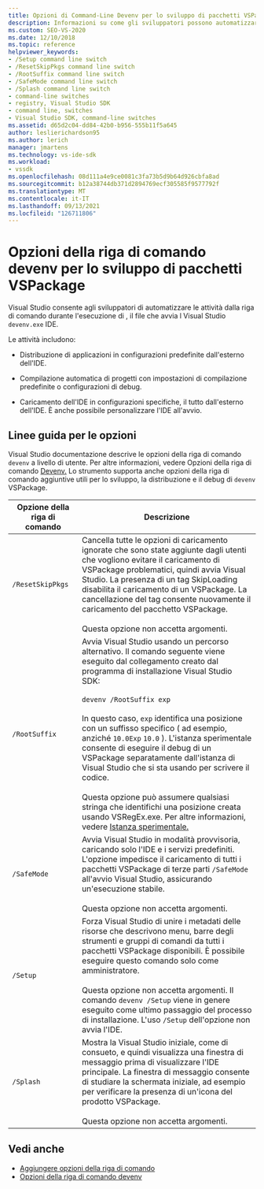 ```yaml
---
title: Opzioni di Command-Line Devenv per lo sviluppo di pacchetti VSPackage | Microsoft Docs
description: Informazioni su come gli sviluppatori possono automatizzare le attività dalla riga di comando quando eseguono devenv.exe, il file che avvia l Visual Studio IDE.
ms.custom: SEO-VS-2020
ms.date: 12/10/2018
ms.topic: reference
helpviewer_keywords:
- /Setup command line switch
- /ResetSkipPkgs command line switch
- /RootSuffix command line switch
- /SafeMode command line switch
- /Splash command line switch
- command-line switches
- registry, Visual Studio SDK
- command line, switches
- Visual Studio SDK, command-line switches
ms.assetid: d65d2c04-dd84-42b0-b956-555b11f5a645
author: leslierichardson95
ms.author: lerich
manager: jmartens
ms.technology: vs-ide-sdk
ms.workload:
- vssdk
ms.openlocfilehash: 08d111a4e9ce0081c3fa73b5d9b64d926cbfa8ad
ms.sourcegitcommit: b12a38744db371d2894769ecf305585f9577792f
ms.translationtype: MT
ms.contentlocale: it-IT
ms.lasthandoff: 09/13/2021
ms.locfileid: "126711806"
---
```

# <a name="devenv-command-line-switches-for-vspackage-development"></a>Opzioni della riga di comando devenv per lo sviluppo di pacchetti VSPackage

Visual Studio consente agli sviluppatori di automatizzare le attività dalla riga di comando durante l'esecuzione di , il file che avvia l Visual Studio `devenv.exe` IDE.

 Le attività includono:

- Distribuzione di applicazioni in configurazioni predefinite dall'esterno dell'IDE.

- Compilazione automatica di progetti con impostazioni di compilazione predefinite o configurazioni di debug.

- Caricamento dell'IDE in configurazioni specifiche, il tutto dall'esterno dell'IDE. È anche possibile personalizzare l'IDE all'avvio.

## <a name="guidelines-for-switches"></a>Linee guida per le opzioni

Visual Studio documentazione descrive le opzioni della riga di comando `devenv` a livello di utente. Per altre informazioni, vedere Opzioni della riga di comando [Devenv.](../ide/reference/devenv-command-line-switches.md) Lo strumento supporta anche opzioni della riga di comando aggiuntive utili per lo sviluppo, la distribuzione e il debug di `devenv` VSPackage.

| Opzione della riga di comando | Descrizione |
|---------------------| - |
| `/ResetSkipPkgs` | Cancella tutte le opzioni di caricamento ignorate che sono state aggiunte dagli utenti che vogliono evitare il caricamento di VSPackage problematici, quindi avvia Visual Studio. La presenza di un tag SkipLoading disabilita il caricamento di un VSPackage. La cancellazione del tag consente nuovamente il caricamento del pacchetto VSPackage.<br /><br /> Questa opzione non accetta argomenti. |
| `/RootSuffix` | Avvia Visual Studio usando un percorso alternativo. Il comando seguente viene eseguito dal collegamento creato dal programma di installazione Visual Studio SDK:<br /><br /> `devenv /RootSuffix exp`<br /><br /> In questo caso, `exp` identifica una posizione con un suffisso specifico ( ad esempio, anziché `10.0Exp` `10.0` ). L'istanza sperimentale consente di eseguire il debug di un VSPackage separatamente dall'istanza di Visual Studio che si sta usando per scrivere il codice.<br /><br /> Questa opzione può assumere qualsiasi stringa che identifichi una posizione creata usando VSRegEx.exe. Per altre informazioni, vedere [Istanza sperimentale.](../extensibility/the-experimental-instance.md) |
| `/SafeMode` | Avvia Visual Studio in modalità provvisoria, caricando solo l'IDE e i servizi predefiniti. L'opzione impedisce il caricamento di tutti i pacchetti VSPackage di terze parti `/SafeMode` all'avvio Visual Studio, assicurando un'esecuzione stabile.<br /><br /> Questa opzione non accetta argomenti. |
| `/Setup` | Forza Visual Studio di unire i metadati delle risorse che descrivono menu, barre degli strumenti e gruppi di comandi da tutti i pacchetti VSPackage disponibili. È possibile eseguire questo comando solo come amministratore. <br /><br /> Questa opzione non accetta argomenti. Il comando `devenv /Setup` viene in genere eseguito come ultimo passaggio del processo di installazione. L'uso `/Setup` dell'opzione non avvia l'IDE.|
| `/Splash` | Mostra la Visual Studio iniziale, come di consueto, e quindi visualizza una finestra di messaggio prima di visualizzare l'IDE principale. La finestra di messaggio consente di studiare la schermata iniziale, ad esempio per verificare la presenza di un'icona del prodotto VSPackage.<br /><br /> Questa opzione non accetta argomenti. |

## <a name="see-also"></a>Vedi anche

- [Aggiungere opzioni della riga di comando](../extensibility/adding-command-line-switches.md)
- [Opzioni della riga di comando devenv](../ide/reference/devenv-command-line-switches.md)
